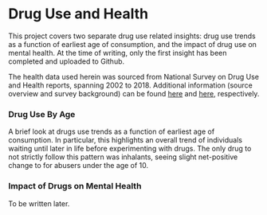 # Drug Use and Health
This project covers two separate drug use related insights: drug use trends as a function of earliest age of consumption, and the impact of drug use on mental health. At the time of writing, only the first insight has been completed and uploaded to Github.

The health data used herein was sourced from National Survey on Drug Use and Health reports, spanning 2002 to 2018. Additional information (source overview and survey background) can be found [here](https://nsduhweb.rti.org/respweb/homepage.cfm) and [here](https://www.datafiles.samhsa.gov/study-series/national-survey-drug-use-and-health-nsduh-nid13517), respectively.

### Drug Use By Age
A brief look at drugs use trends as a function of earliest age of consumption. In particular, this highlights an overall trend of individuals waiting until later in life before experimenting with drugs. The only drug to not strictly follow this pattern was inhalants, seeing slight net-positive change to for abusers under the age of 10.

### Impact of Drugs on Mental Health
To be written later.
